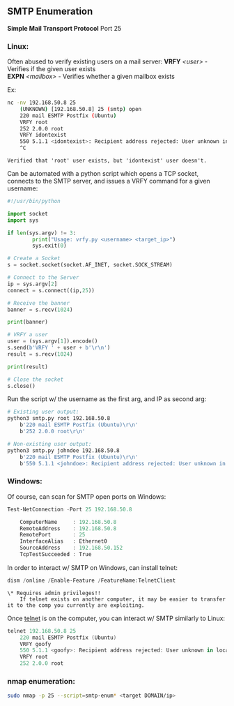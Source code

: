 
## SMTP Enumeration

**Simple Mail Transport Protocol**
	Port 25

### Linux:

Often abused to verify existing users on a mail server:
	**VRFY** _\<user\>_ - Verifies if the given user exists  
	**EXPN** _\<mailbox\>_ - Verifies whether a given mailbox exists 

Ex:
```bash
nc -nv 192.168.50.8 25
	(UNKNOWN) [192.168.50.8] 25 (smtp) open
	220 mail ESMTP Postfix (Ubuntu)
	VRFY root
	252 2.0.0 root
	VRFY idontexist
	550 5.1.1 <idontexist>: Recipient address rejected: User unknown in local recipient table
	^C
```
	Verified that 'root' user exists, but 'idontexist' user doesn't.


Can be automated with a python script which opens a TCP socket, connects to the SMTP server, and issues a VRFY command for a given username:
```python
#!/usr/bin/python

import socket
import sys

if len(sys.argv) != 3:
        print("Usage: vrfy.py <username> <target_ip>")
        sys.exit(0)

# Create a Socket
s = socket.socket(socket.AF_INET, socket.SOCK_STREAM)

# Connect to the Server
ip = sys.argv[2]
connect = s.connect((ip,25))

# Receive the banner
banner = s.recv(1024)

print(banner)

# VRFY a user
user = (sys.argv[1]).encode()
s.send(b'VRFY ' + user + b'\r\n')
result = s.recv(1024)

print(result)

# Close the socket
s.close()
```


Run the script w/ the username as the first arg, and IP as second arg:
```bash
# Existing user output:
python3 smtp.py root 192.168.50.8
	b'220 mail ESMTP Postfix (Ubuntu)\r\n'
	b'252 2.0.0 root\r\n'

# Non-existing user output:
python3 smtp.py johndoe 192.168.50.8
	b'220 mail ESMTP Postfix (Ubuntu)\r\n'
	b'550 5.1.1 <johndoe>: Recipient address rejected: User unknown in local recipient table\r\n'
```

### Windows:

Of course, can scan for SMTP open ports on Windows:
```powershell
Test-NetConnection -Port 25 192.168.50.8

	ComputerName     : 192.168.50.8
	RemoteAddress    : 192.168.50.8
	RemotePort       : 25
	InterfaceAlias   : Ethernet0
	SourceAddress    : 192.168.50.152
	TcpTestSucceeded : True
```

In order to interact w/ SMTP on Windows, can install telnet:
```powershell
dism /online /Enable-Feature /FeatureName:TelnetClient
```
	\* Requires admin privileges!!
		If telnet exists on another computer, it may be easier to transfer it to the comp you currently are exploiting.

Once [telnet](OS%20Commands.md#telnet) is on the computer, you can interact w/ SMTP similarly to Linux:
```powershell
telnet 192.168.50.8 25
	220 mail ESMTP Postfix (Ubuntu)
	VRFY goofy
	550 5.1.1 <goofy>: Recipient address rejected: User unknown in local recipient table
	VRFY root
	252 2.0.0 root
```

### nmap enumeration:
```bash
sudo nmap -p 25 --script=smtp-enum* <target DOMAIN/ip>
```
